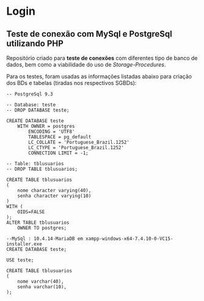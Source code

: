 # Login
## Teste de conexão com MySql e PostgreSql utilizando PHP

Repositório criado para **teste de conexões** com
diferentes tipo de banco de dados, bem como a
viabilidade do uso de _Storage-Procedures_.

Para os testes, foram usadas as informações listadas abaixo para criação
dos BDs e tabelas (tiradas nos respectivos SGBDs):

```
-- PostgreSql 9.3

-- Database: teste
-- DROP DATABASE teste;

CREATE DATABASE teste
    WITH OWNER = postgres
        ENCODING = 'UTF8'
        TABLESPACE = pg_default
        LC_COLLATE = 'Portuguese_Brazil.1252'
        LC_CTYPE = 'Portuguese_Brazil.1252'
        CONNECTION LIMIT = -1;

-- Table: tblusuarios
-- DROP TABLE tblusuarios;

CREATE TABLE tblusuarios
(
    nome character varying(40),
    senha character varying(10)
)
WITH (
    OIDS=FALSE
);
ALTER TABLE tblusuarios
    OWNER TO postgres;
  
--MySql : 10.4.14-MariaDB em xampp-windows-x64-7.4.10-0-VC15-installer.exe
CREATE DATABASE teste;

USE teste;

CREATE TABLE tblusuarios
(
    nome varchar(40),
    senha varchar(10),
);
```


